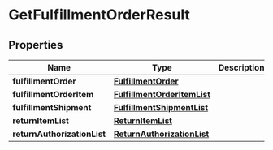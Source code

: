 
# GetFulfillmentOrderResult

## Properties
Name | Type | Description | Notes
------------ | ------------- | ------------- | -------------
**fulfillmentOrder** | [**FulfillmentOrder**](FulfillmentOrder.md) |  | 
**fulfillmentOrderItem** | [**FulfillmentOrderItemList**](FulfillmentOrderItemList.md) |  | 
**fulfillmentShipment** | [**FulfillmentShipmentList**](FulfillmentShipmentList.md) |  |  [optional]
**returnItemList** | [**ReturnItemList**](ReturnItemList.md) |  | 
**returnAuthorizationList** | [**ReturnAuthorizationList**](ReturnAuthorizationList.md) |  | 



